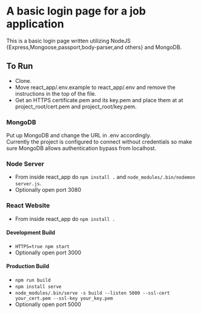 # A basic login page for a job application

This is a basic login page written utilizing NodeJS {Express,Mongoose,passport,body-parser,and others} and MongoDB.  

## To Run
- Clone.
- Move react_app/.env.example to react_app/.env and remove the instructions in the top of the file.
- Get an HTTPS certificate.pem and its key.pem and place them at at project_root/cert.pem and project_root/key.pem.

### MongoDB
Put up MongoDB and change the URL in .env accordingly.  
Currently the project is configured to connect without credentials so make sure MongoDB allows authentication bypass from localhost.

### Node Server
- From inside react_app do `npm install .` and `node_modules/.bin/nodemon server.js`.
- Optionally open port 3080

### React Website
- From inside react_app do `npm install .`

#### Development Build
- `HTTPS=true npm start`
- Optionally open port 3000

#### Production Build
- `npm run build`
- `npm install serve`
- `node_modules/.bin/serve -s build --listen 5000 --ssl-cert your_cert.pem --ssl-key your_key.pem`
- Optionally open port 5000
